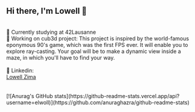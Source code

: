## Hi there, I'm Lowell 👋
<br />
🌱  Currently studying at 42Lausanne <br>
🧠  Working on cub3d project: This project is inspired by the world-famous eponymous 90's game, which was the first FPS ever. It will enable you to explore ray-casting. Your goal will be to make a dynamic view inside a maze, in which you'll have to find your way.
<br />
<br />
📨 Linkedin: <div class="badge-base LI-profile-badge" data-locale="fr_FR" data-size="medium" data-theme="dark" data-type="VERTICAL" data-vanity="lowell-zima-8a38a5156" data-version="v1"><a class="badge-base__link LI-simple-link" href="https://ch.linkedin.com/in/lowell-zima-8a38a5156?trk=profile-badge">Lowell Zima</a></div>

<br />
<br />
[![Anurag's GitHub stats](https://github-readme-stats.vercel.app/api?username=elwoll)](https://github.com/anuraghazra/github-readme-stats)
<br />

